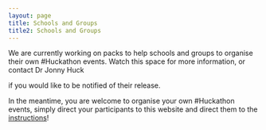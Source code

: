```yaml
---
layout: page
title: Schools and Groups
title2: Schools and Groups
---
```


We are currently working on packs to help schools and groups to organise their own #Huckathon events. Watch this space for more information, or contact Dr Jonny Huck 
<script type="text/javascript" language="javascript">
<!--
		// Email obfuscator script 2.1 by Tim Williams, University of Arizona
		// Random encryption key feature by Andrew Moulden, Site Engineering Ltd
		// This code is freeware provided these four comment lines remain intact
		// A wizard to generate this code is at http://www.jottings.com/obfuscator/
		{ 
		  coded = "79mTO0Tm.0aNo@vTmN0ihOi5.TN.ao"
		  key = "bav3nolPyFxjrgZ4C2AiKdt0zsLSJqcT6um9VkWDp75HUXQwMEGeOB1hfRY8NI"
		  shift = coded.length
		  link = ""
		  for (i=0; i<coded.length; i++) {
			if (key.indexOf(coded.charAt(i))==-1) {
			  ltr = coded.charAt(i)
			  link += (ltr)
			}
			else {     
			  ltr = (key.indexOf(coded.charAt(i))-shift+key.length) % key.length
			  link += (key.charAt(ltr))
			}
		  }
		  document.write("(<a href='mailto:"+link+"'>" + link +"</a>) ")
		}
		//-->
	</script> if you would like to be notified of their release.

In the meantime, you are welcome to organise your own #Huckathon events, simply direct your participants to this website and direct them to the [instructions](http://huckathon.org/index.html#info)!